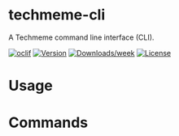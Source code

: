 techmeme-cli
============

A Techmeme command line interface (CLI).

[![oclif](https://img.shields.io/badge/cli-oclif-brightgreen.svg)](https://oclif.io)
[![Version](https://img.shields.io/npm/v/techmeme-cli.svg)](https://npmjs.org/package/techmeme-cli)
[![Downloads/week](https://img.shields.io/npm/dw/techmeme-cli.svg)](https://npmjs.org/package/techmeme-cli)
[![License](https://img.shields.io/npm/l/techmeme-cli.svg)](https://github.com/richardreeze/techmeme-cli/blob/master/package.json)

<!-- toc -->
# Usage
<!-- usage -->
# Commands
<!-- commands -->
